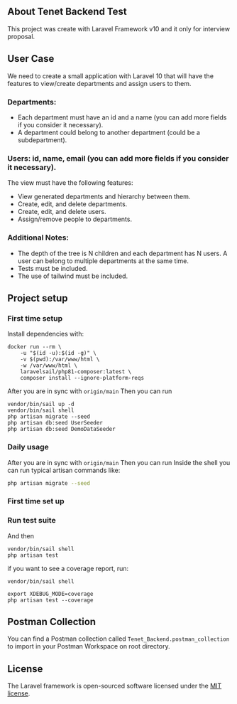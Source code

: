 
## About Tenet Backend Test
This project was create with Laravel Framework v10 and it only for interview proposal.

## User Case

We need to create a small application with Laravel 10 that will have the features to
view/create departments and assign users to them.

### Departments:
* Each department must have an id and a name (you can add more fields if
you consider it necessary).
* A department could belong to another department (could be a
subdepartment).

### Users: id, name, email (you can add more fields if you consider it necessary).
The view must have the following features:
* View generated departments and hierarchy between them.
* Create, edit, and delete departments.
* Create, edit, and delete users.
* Assign/remove people to departments.

### Additional Notes:
* The depth of the tree is N children and each department has N users. A user
can belong to multiple departments at the same time.
* Tests must be included.
* The use of tailwind must be included.


## Project setup

### First time setup
Install dependencies with:
```shell
docker run --rm \
    -u "$(id -u):$(id -g)" \
    -v $(pwd):/var/www/html \
    -w /var/www/html \
    laravelsail/php81-composer:latest \
    composer install --ignore-platform-reqs
```

After you are in sync with `origin/main` Then you can run
```shell
vendor/bin/sail up -d
vendor/bin/sail shell
php artisan migrate --seed
php artisan db:seed UserSeeder
php artisan db:seed DemoDataSeeder
```
### Daily usage
After you are in sync with `origin/main` Then you can run
Inside the shell you can run typical artisan commands like:
```sh
php artisan migrate --seed
```

### First time set up
### Run test suite
And then
```shell
vendor/bin/sail shell
php artisan test
```

if you want to see a coverage report, run:
```shell
vendor/bin/sail shell

export XDEBUG_MODE=coverage
php artisan test --coverage
```

## Postman Collection
You can find a Postman collection called `Tenet_Backend.postman_collection` to import in your Postman Workspace on root directory.

## License

The Laravel framework is open-sourced software licensed under the [MIT license](https://opensource.org/licenses/MIT).
